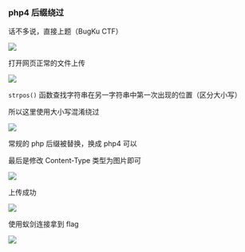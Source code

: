 ### php4 后缀绕过

话不多说，直接上题（BugKu CTF）

![](https://pic1.imgdb.cn/item/67e225e80ba3d5a1d7e30232.png)

打开网页正常的文件上传

![](https://pic1.imgdb.cn/item/67e226040ba3d5a1d7e3028c.png)

`strpos()` 函数查找字符串在另一字符串中第一次出现的位置（区分大小写）

所以这里使用大小写混淆绕过

![](https://pic1.imgdb.cn/item/67e226df0ba3d5a1d7e30455.png)

常规的 php 后缀被替换，换成 php4 可以

最后是修改 Content-Type 类型为图片即可

![](https://pic1.imgdb.cn/item/67e2291a0ba3d5a1d7e304c4.png)

上传成功

![](https://pic1.imgdb.cn/item/67e2296f0ba3d5a1d7e304f6.png)

使用蚁剑连接拿到 flag

![](https://pic1.imgdb.cn/item/67e229540ba3d5a1d7e304ce.png)